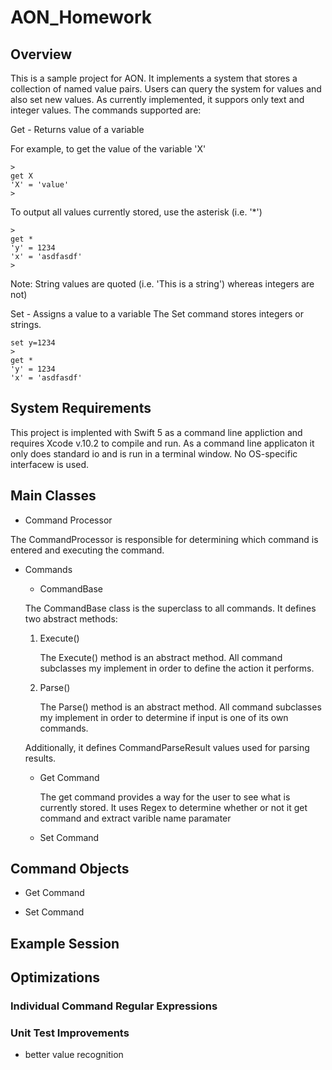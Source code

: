 # AON_Homework

## Overview

This is a sample project for AON.  It implements a system that stores a collection of named value pairs. Users can query the system for values and also set new values.  As currently implemented, it suppors only text and integer values.  The commands supported are:

Get - Returns value of a variable

For example, to get the value of the variable 'X'
```
>
get X
'X' = 'value'
>
```
To output all values currently stored, use the asterisk (i.e. '*')
```
>
get *
'y' = 1234
'x' = 'asdfasdf'
>
```

Note: String values are quoted (i.e. 'This is a string') whereas integers are not)


Set - Assigns a value to a variable
The Set command stores integers or strings.
```
set y=1234
> 
get *
'y' = 1234
'x' = 'asdfasdf'
```
>

## System Requirements
This project is implented with Swift 5 as a command line appliction and requires Xcode v.10.2 to compile and run. As a command line applicaton it only does standard io and is run in a terminal window.  No OS-specific interfacew is used.

## Main Classes
* Command Processor

The CommandProcessor is responsible for determining which command is entered and executing the command.  

* Commands
  * CommandBase
  
  The CommandBase class is the superclass to all commands. It defines two abstract methods:
    1. Execute()
    
         The Execute() method is an abstract method. All command subclasses my implement in order to define the action it performs. 
    2. Parse()
    
         The Parse() method is an abstract method.  All command subclasses my implement in order to determine if input is one of its own commands.  
  
  
  Additionally, it defines CommandParseResult values used for parsing results.
  
  * Get Command
  
    The get command provides a way for the user to see what is currently stored. It uses Regex to determine whether or not it get command and extract varible name paramater
    
  * Set Command
  
## Command Objects
* Get Command

* Set Command

## Example Session


## Optimizations

### Individual Command Regular Expressions

### Unit Test Improvements
* better value recognition
